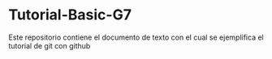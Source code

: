 # Tutorial-Basic-G7
Este repositorio contiene el documento de texto con el cual se ejemplifica el tutorial de git con github

